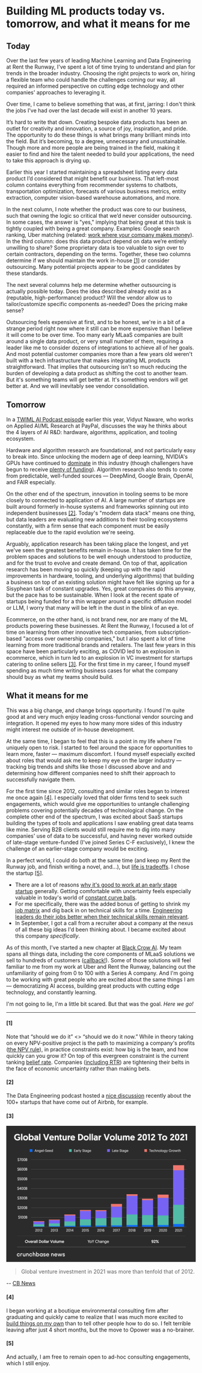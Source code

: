 # Building ML products today vs. tomorrow, and what it means for me

## Today
Over the last few years of leading Machine Learning and Data Engineering at Rent the Runway, I've spent a lot of time trying to understand and plan for trends in the broader industry. Choosing the right projects to work on, hiring a flexible team who could handle the challenges coming our way, all required an informed perspective on cutting edge technology and other companies' approaches to leveraging it.

Over time, I came to believe something that was, at first, jarring: I don't think the jobs I've had over the last decade will exist in another 10 years.

It’s hard to write that down. Creating bespoke data products has been an outlet for creativity and innovation, a source of joy, inspiration, and pride. The opportunity to do these things is what brings many brilliant minds into the field. But it’s becoming, to a degree, unnecessary and unsustainable. Though more and more people are being trained in the field, making it easier to find and hire the talent needed to build your applications, the need to take this approach is drying up.

Earlier this year I started maintaining a spreadsheet listing every data product I’d considered that might benefit our business. That left-most column contains everything from recommender systems to chatbots, transportation optimization, forecasts of various business metrics, entity extraction, computer vision-based warehouse automations, and more.

In the next column, I note whether the product was core to our business, such that owning the logic so critical that we’d never consider outsourcing. In some cases, the answer is "yes," implying that being great at this task is tightly coupled with being a great company. Examples: Google search ranking, Uber matching (related: [work where your company makes money](../../pages/snippets/where_does_your_company_make_money/)). In the third column: does this data product depend on data we’re entirely unwilling to share? Some proprietary data is too valuable to sign over to certain contractors, depending on the terms. Together, these two columns determine if we should maintain the work in-house [[1]](#1) or consider outsourcing. Many potential projects appear to be good candidates by these standards. 

The next several columns help me determine whether outsourcing is actually possible today. Does the idea described already exist as a (reputable, high-performance) product? Will the vendor allow us to tailor/customize specific components as-needed? Does the pricing make sense?

Outsourcing feels expensive at first, and to be honest, we're in a bit of a strange period right now where it still can be more expensive than I believe it will come to be over time. Too many early MLaaS companies are built around a single data product, or very small number of them, requiring a leader like me to consider dozens of integrations to achieve all of her goals. And most potential customer companies more than a few years old weren't built with a tech infrastructure that makes integrating ML products straightforward. That implies that outsourcing isn't so much reducing the burden of developing a data product as shifting the cost to another team. But it's something teams will get better at. It's something vendors will get better at. And we will inevitably see vendor consolidation. 

## Tomorrow

In a [TWIML AI Podcast episode](https://twimlai.com/podcast/twimlai/applied-ai-ml-research-at-paypal-with-vidyut-naware/) earlier this year, Vidyut Naware, who works on Applied AI/ML Research at PayPal, discusses the way he thinks about the 4 layers of AI R&D: hardware, algorithms, application, and tooling ecosystem. 

Hardware and algorithm research are foundational, and not particularly easy to break into. Since unlocking the modern age of deep learning, NVIDIA's GPUs have continued to [dominate](https://www.stateof.ai/) in this industry (though challengers have begun to receive [plenty of funding](https://techcrunch.com/tag/ai-chips/)). Algorithm research also tends to come from predictable, well-funded sources — DeepMind, Google Brain, OpenAI, and FAIR especially. 

On the other end of the spectrum, innovation in tooling seems to be more closely to connected to application of AI. A large number of startups are built around formerly in-house systems and frameworks spinning out into independent businesses [[2]](#2). Today's "modern data stack" means one thing, but data leaders are evaluating new additions to their tooling ecosystems constantly, with a firm sense that each component must be easily replaceable due to the rapid evolution we're seeing.

Arguably, application research has been taking place the longest, and yet we've seen the greatest benefits remain in-house. It has taken time for the problem spaces and solutions to be well enough understood to productize, and for the trust to evolve and create demand. On top of that, application research has been moving so quickly (keeping up with the rapid improvements in hardware, tooling, and underlying algorithms) that building a business on top of an existing solution might have felt like signing up for a Sisyphean task of constant upgrades. Yes, great companies do this anyway, but the pace has to be sustainable. When I look at the recent spate of startups being funded for a thin wrapper around a specific diffusion model or LLM, I worry that many will be left in the dust in the blink of an eye.

Ecommerce, on the other hand, is not brand new, nor are many of the ML products powering these businesses. At Rent the Runway, I focused a lot of time on learning from other innovative tech companies, from subscription-based "access over ownership companies," but I also spent a lot of time learning from more traditional brands and retailers. The last few years in this space have been particularly exciting, as COVID led to an explosion in ecommerce, which in turn led to an explosion in VC investment for startups catering to online sellers [[3]](#3). For the first time in my career, I found myself spending as much time writing business cases for what the company should buy as what my teams should build. 

## What it means for me

This was a big change, and change brings opportunity. I found I'm quite good at and very much enjoy leading cross-functional vendor sourcing and integration. It opened my eyes to how many more sides of this industry might interest me outside of in-house development.

At the same time, I began to feel that this is a point in my life where I'm uniquely open to risk. I started to feel around the space for opportunities to learn more, faster — maximum discomfort. I found myself especially excited about roles that would ask me to keep my eye on the larger industry — tracking big trends and shifts like those I discussed above and and determining how different companies need to shift their approach to successfully navigate them. 

For the first time since 2012, consulting and similar roles began to interest me once again [[4]](#4). I especially loved that older firms tend to seek such engagements, which would give me opportunities to untangle challenging problems covering potentially decades of technological change. On the complete other end of the spectrum, I was excited about SaaS startups building the types of tools and applications I saw enabling great data teams like mine. Serving B2B clients would still require me to dig into many companies' use of data to be successful, and having never worked outside of late-stage venture-funded (I've joined Series C-F exclusively), I knew the challenge of an earlier-stage company would be exciting. 

In a perfect world, I could do both at the same time (and keep my Rent the Runway job, and finish writing a novel, and...), but [life is tradeoffs](../../pages/snippets/life_is_tradeoffs/). I chose the startup [[5]](#5).
- There are a lot of reasons [why it's good to work at an early stage startup](https://www.entrepreneur.com/starting-a-business/why-everyone-should-work-for-a-startup-at-least-once/386165) generally. Getting comfortable with uncertainty feels especially valuable in today's world of [constant curve balls](../../pages/snippets/life_is_curve_balls/).
- For me specifically, there was the added bonus of getting to shrink my [job matrix](../../pages/snippets/view_your_job_as_a_matrix/) and dig back in on technical skills for a time. [Engineering leaders do their jobs better when their technical skills remain relevant](../../pages/snippets/engineering_leaders_do_their_jobs_better_when_their_technical_skills_remain_relevant/). 
- In September, I got a call from a recruiter about a company at the nexus of all these big ideas I'd been thinking about. I became excited about this company *specifically*.

As of this month, I've started a new chapter at [Black Crow AI](https://www.blackcrow.ai/about).  My team spans all things data, including the core components of MLaaS solutions we sell to hundreds of customers ([callback!](../../pages/snippets/where_does_your_company_make_money/)). Some of those solutions will feel familiar to me from my work at Uber and Rent the Runway, balancing out the unfamiliarity of going from 0 to 100 with a Series A company. And I'm going to be working with great people who are excited about the same things I am — democratizing AI access, building great products with cutting edge technology, and constantly learning. 

I'm not going to lie, I'm a little bit scared. But that was the goal. *Here we go!*

___

#### [1]
Note that “should we do it” <> “should we do it now.” While in theory taking on every NPV-positive project is the path to maximizing a company's profits ([the NPV rule](https://www.investopedia.com/terms/n/npv-rule.asp#:~:text=The%20net%20present%20value%20rule%20is%20the%20idea%20that%20company,of%20net%20present%20value%20theory.)), in practice constraints exist: how big is the team, and how quickly can you grow it? On top of this evergreen constraint is the current tanking [belief rate](https://www.notboring.co/p/discounting-belief). Companies ([including RTR](https://www.retaildive.com/news/rent-the-runway-layoffs-corporate-employees/631683/)) are tightening their belts in the face of economic uncertainty rather than making bets.

#### [2]
The Data Engineering podcast hosted a [nice discussion](https://www.dataengineeringpodcast.com/airbnb-alumni-data-driven-organization-episode-319/) recently about the 100+ startups that have come out of Airbnb, for example.

#### [3]
![](../../images/global_vc_2012_2021.png)
> Global venture investment in 2021 was more than tenfold that of 2012.

-- [CB News](https://news.crunchbase.com/business/global-vc-funding-unicorns-2021-monthly-recap/)

#### [4]
I began working at a boutique environmental consulting firm after graduating and quickly came to realize that I was much more excited to [build things on my own](../../pages/snippets/be_an_owner/) than to tell other people how to do so. I felt terrible leaving after just 4 short months, but the move to Opower was a no-brainer.

#### [5]
And actually, I am free to remain open to ad-hoc consulting engagements, which I still enjoy. 
